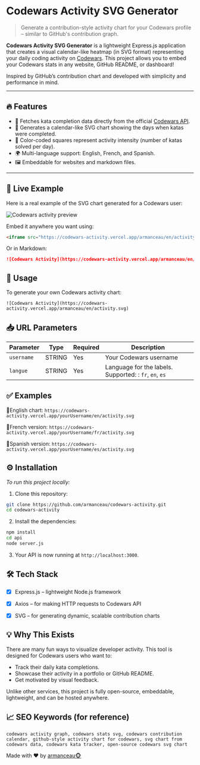 # Codewars Activity SVG Generator

> Generate a contribution-style activity chart for your Codewars profile – similar to GitHub's contribution graph.

**Codewars Activity SVG Generator** is a lightweight Express.js application that creates a visual calendar-like heatmap (in SVG format) representing your daily coding activity on [Codewars](https://www.codewars.com). This project allows you to embed your Codewars stats in any website, GitHub README, or dashboard!

Inspired by GitHub’s contribution chart and developed with simplicity and performance in mind.

---

## 🔥 Features

- 🎯 Fetches kata completion data directly from the official [Codewars API](https://dev.codewars.com/).
- 📆 Generates a calendar-like SVG chart showing the days when katas were completed.
- 🎨 Color-coded squares represent activity intensity (number of katas solved per day).
- 🌍 Multi-language support: English, French, and Spanish.
- 🖼️ Embeddable for websites and markdown files.

---

## 📌 Live Example

Here is a real example of the SVG chart generated for a Codewars user:

![Codewars activity preview](https://codewars-activity.vercel.app/armanceau/en/activity.svg)

Embed it anywhere you want using:

```html
<iframe src="https://codewars-activity.vercel.app/armanceau/en/activity.svg" width="720" height="120" frameborder="0"></iframe>
```
Or in Markdown:
```markdown
![Codewars Activity](https://codewars-activity.vercel.app/armanceau/en/activity.svg)
```

## 🚀 Usage

To generate your own Codewars activity chart:
```pgsql
![Codewars Activity](https://codewars-activity.vercel.app/armanceau/en/activity.svg)
```

## 📥 URL Parameters

| Parameter      | Type   | Required | Description |
|------------|--------|--------------|-----------|
| `username` | STRING | Yes | Your Codewars username |
| `langue` | STRING | Yes | Language for the labels. Supported: : `fr`, `en`, `es` |


## ✅ Examples

🔹English chart:
`https://codewars-activity.vercel.app/yourUsername/en/activity.svg`

🔹French version:
`https://codewars-activity.vercel.app/yourUsername/fr/activity.svg`

🔹Spanish version:
`https://codewars-activity.vercel.app/yourUsername/es/activity.svg`

## ⚙️ Installation

_To run this project locally:_

1. Clone this repository:
```bash
git clone https://github.com/armanceau/codewars-activity.git
cd codewars-activity
```
2. Install the dependencies:

 ```bash
 npm install
 cd api
 node server.js
```
3. Your API is now running at `http://localhost:3000`.

## 🛠️ Tech Stack

- [x] Express.js – lightweight Node.js framework

- [x] Axios – for making HTTP requests to Codewars API

- [x] SVG – for generating dynamic, scalable contribution charts

## 💡 Why This Exists

There are many fun ways to visualize developer activity. This tool is designed for Codewars users who want to:

- Track their daily kata completions.
- Showcase their activity in a portfolio or GitHub README.
- Get motivated by visual feedback.

Unlike other services, this project is fully open-source, embeddable, lightweight, and can be hosted anywhere.

## 📈 SEO Keywords (for reference)

```
codewars activity graph, codewars stats svg, codewars contribution calendar, github-style activity chart for codewars, svg chart from codewars data, codewars kata tracker, open-source codewars svg chart
```

Made with ❤️ by [armanceau🐵](https://github.com/armanceau) 
